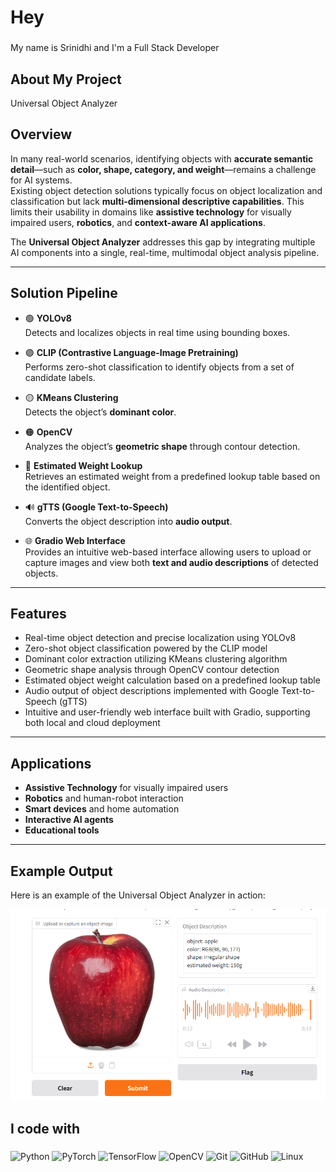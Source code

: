 <h1 align="left">Hey </h1>

###

<p align="left">My name is Srinidhi and I'm a Full Stack Developer</p>

###

<h2 align="left">About My Project</h2>
 Universal Object Analyzer

## Overview

In many real-world scenarios, identifying objects with **accurate semantic detail**—such as **color, shape, category, and weight**—remains a challenge for AI systems.  
Existing object detection solutions typically focus on object localization and classification but lack **multi-dimensional descriptive capabilities**. This limits their usability in domains like **assistive technology** for visually impaired users, **robotics**, and **context-aware AI applications**.

The **Universal Object Analyzer** addresses this gap by integrating multiple AI components into a single, real-time, multimodal object analysis pipeline.

---

## Solution Pipeline

- 🟢 **YOLOv8**  
  Detects and localizes objects in real time using bounding boxes.

- 🟣 **CLIP (Contrastive Language-Image Pretraining)**  
  Performs zero-shot classification to identify objects from a set of candidate labels.

- 🟡 **KMeans Clustering**  
  Detects the object’s **dominant color**.

- 🟠 **OpenCV**  
  Analyzes the object’s **geometric shape** through contour detection.

- 🔵 **Estimated Weight Lookup**  
  Retrieves an estimated weight from a predefined lookup table based on the identified object.

- 🔊 **gTTS (Google Text-to-Speech)**  
  Converts the object description into **audio output**.

- 🌐 **Gradio Web Interface**  
  Provides an intuitive web-based interface allowing users to upload or capture images and view both **text and audio descriptions** of detected objects.

---

## Features

- Real-time object detection and precise localization using YOLOv8  
- Zero-shot object classification powered by the CLIP model  
- Dominant color extraction utilizing KMeans clustering algorithm  
- Geometric shape analysis through OpenCV contour detection  
- Estimated object weight calculation based on a predefined lookup table  
- Audio output of object descriptions implemented with Google Text-to-Speech (gTTS)  
- Intuitive and user-friendly web interface built with Gradio, supporting both local and cloud deployment

---

## Applications

- **Assistive Technology** for visually impaired users  
- **Robotics** and human-robot interaction  
- **Smart devices** and home automation  
- **Interactive AI agents**  
- **Educational tools**  

---
## Example Output

Here is an example of the Universal Object Analyzer in action:

![Object Detection Example](https://raw.githubusercontent.com/Srinidhivengala/AICTE_PROJECT/main/Screenshot%202025-06-08%20115244.png)



<h2 align="left">I code with</h2>

###


 

<p align="left">
  <img src="https://cdn.jsdelivr.net/gh/devicons/devicon/icons/python/python-original.svg" height="40" alt="Python" />
  <img src="https://cdn.jsdelivr.net/gh/devicons/devicon/icons/pytorch/pytorch-original.svg" height="40" alt="PyTorch" />
  <img src="https://cdn.jsdelivr.net/gh/devicons/devicon/icons/tensorflow/tensorflow-original.svg" height="40" alt="TensorFlow" />
  <img src="https://cdn.jsdelivr.net/gh/devicons/devicon/icons/opencv/opencv-original.svg" height="40" alt="OpenCV" />
  <img src="https://cdn.jsdelivr.net/gh/devicons/devicon/icons/git/git-original.svg" height="40" alt="Git" />
  <img src="https://cdn.jsdelivr.net/gh/devicons/devicon/icons/github/github-original.svg" height="40" alt="GitHub" />
  <img src="https://cdn.jsdelivr.net/gh/devicons/devicon/icons/linux/linux-original.svg" height="40" alt="Linux" />
</p>


###
